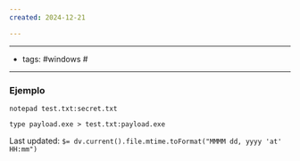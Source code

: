 ```yaml
---
created: 2024-12-21

---
```

-----------
- tags: #windows #
-------------

### Ejemplo
	notepad test.txt:secret.txt

	type payload.exe > test.txt:payload.exe


Last updated: `$= dv.current().file.mtime.toFormat("MMMM dd, yyyy 'at' HH:mm")`
